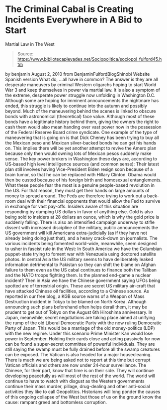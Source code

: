# The Criminal Cabal is Creating Incidents Everywhere in A Bid to Start 
Martial Law in The West

> Source: https://www.bibliotecapleyades.net/Sociopolitica/sociopol_fulford45.htm

by benjamin
August 2, 2010
from
BenjaminFulfordBlogShinobi Website
Spanish version
What do,
...all have in common?
The answer is they are all desperate maneuvers by criminal Western oligarchs
hoping to start World War 3 and keep themselves in power via martial law.
It
is also a symptom of the extreme, desperate power struggle now unfolding in
Washington D.C. Although some are hoping for imminent announcements the
nightmare has ended, this struggle is likely to continue into the autumn and
possibly beyond.
Much of the maneuvering behind the scenes is linked to obscure bonds with
astronomical (theoretical) face value.
Although most of these bonds have a legitimate history behind them, giving
the owners the right to cash them would also mean handing over vast power
now in the possession of the
Federal Reserve Board crime syndicate.
One example of the type of maneuvering that is going on is that Dick Cheney
has been trying to buy all the Mexican peso and Mexican silver-backed bonds
he can get his hands on. This implies there will be yet another attempt to
revive
the Amero plan because only then would owning lots of Mexican pesos
suddenly make sense.
The key power brokers in Washington these days are, according to US-based
high level intelligence sources (and common sense):
Their latest plan still involves having Vice-President
Biden resign soon
because of a brain tumor, so that he can be replaced with Hillary Clinton.
Obama would then be ousted because of his foreign birth and homosexual
entanglements.
What these people fear the most is a genuine people-based revolution in the
US.
For that reason, they must get their hands on large amounts of money to
spread around. The Feds are therefore trying to work out a back-room deal
with their financial opponents that would allow the Fed to survive in
exchange for vast pay-offs.
Insiders aware of this situation are responding by dumping US dollars in
favor of anything else. Gold is also being sold to insiders at 28 dollars an
ounce, which is why the gold price is suddenly falling.
There is also an intensified campaign underway to stifle dissent with
increased discipline of the military, public announcements the US government
will kill Americans extra-judicially (as if they have not already being
doing just that), and a heavy crack-down on journalists.
The various incidents being fomented world-wide, meanwhile, seem designed to
usher in fascist rule in the West:
In South America we have the Columbian puppet-state trying to foment war
with Venezuela using doctored satellite photos.
In central Asia the US military seems to have deliberately leaked
information detrimental to Pakistan so they can shift the blame on Afghan
failure to them even as the US cabal continues to finance both the Taliban
and the NATO troops fighting them. Is the planned end-game a nuclear
incident?
Then in Asia we have the Chinese government saying UFOs being spotted are of
terrestrial origin. These are secret US military air-craft that have
attacked Chinese oil facilities, according to a Chinese source.
As reported in our free blog, a KGB source warns of a Weapon of Mass
Destruction incident in Tokyo to be blamed on North Korea. Although
announcing such plans beforehand often helps derail them, it may be prudent
to get out of Tokyo on the August 6th Hiroshima anniversary.
In Japan, meanwhile, secret negotiations are taking place aimed at unifying
the rump of the old Liberal Democratic Party with the now ruling Democratic
Party of Japan. This would be a marriage of the old money-politics (LDP)
with the new regime. Under this scenario Prime Minister Kan would lose power
in September.
Holding their cards close and acting passively for now can be found a
super-secret committee of powerful individuals. They are still saying the
swamp must be fully drained before all the swamp creatures can be exposed.
The Vatican is also headed for a major housecleaning. There is much we are
being asked not to report at this time but corrupt Vatican officials and
others are now under 24-hour surveillance.
The Chinese, for their part, know that time is on their side. They will
continue developing peacefully as will most of the rest of the world.
The world will continue to have to watch with disgust as the Western
governments continue their mass murder, pillage, drug-dealing and other
anti-social activities they like to call Geopolitics.
Historians will long
ponder the causes of this ongoing collapse of the West but those of us on
the ground know the cause: rampant greed and bottomless corruption.
